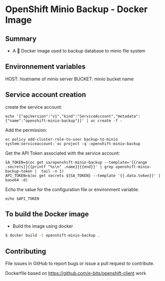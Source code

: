 # OpenShift Minio Backup - Docker Image

## Summary

- A :whale: Docker image used to backup database to minio file system

## Environnement variables

HOST: hostname of minio server
BUCKET: minio bucket name

## Service account creation

create the service account:

```
echo '{"apiVersion":"v1","kind":"ServiceAccount","metadata":{"name":"openshift-minio-backup"}}' | oc create -f -
```

Add the permission:

```
oc policy add-cluster-role-to-user backup-to-minio system:serviceaccount:`oc project -q`:openshift-minio-backup
```

Get the API Token associated with the service account:
```
SA_TOKEN=$(oc get sa/openshift-minio-backup --template='{{range .secrets}}{{printf "%s\n" .name}}{{end}}' | grep openshift-minio-backup-token |  tail -n 1)
API_TOKEN=$(oc get secrets ${SA_TOKEN} --template '{{.data.token}}' | base64 -d)
```
Echo the value for the configuration file or environment variable:

```
echo $API_TOKEN
```

## To build the Docker image

- Build the image using docker
```bash
$ docker build -t openshift-minio-backup .
```

## Contributing
File issues in GitHub to report bugs or issue a pull request to contribute.

Dockerfile based on https://github.com/e-bits/openshift-client work